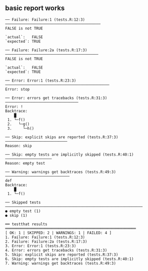 ## basic report works

    ── Failure: Failure:1 (tests.R:12:3) ───────────────────────────────────────────
    FALSE is not TRUE
    
    `actual`:   FALSE
    `expected`: TRUE 
    
    ── Failure: Failure:2a (tests.R:17:3) ──────────────────────────────────────────
    FALSE is not TRUE
    
    `actual`:   FALSE
    `expected`: TRUE 
    
    ── Error: Error:1 (tests.R:23:3) ───────────────────────────────────────────────
    Error: stop
    
    ── Error: errors get tracebacks (tests.R:31:3) ─────────────────────────────────
    Error: !
    Backtrace:
        █
     1. └─f()
     2.   └─g()
     3.     └─h()
    
    ── Skip: explicit skips are reported (tests.R:37:3) ────────────────────────────
    Reason: skip
    
    ── Skip: empty tests are implicitly skipped (tests.R:40:1) ─────────────────────
    Reason: empty test
    
    ── Warning: warnings get backtraces (tests.R:49:3) ─────────────────────────────
    def
    Backtrace:
        █
     1. └─f()
    
    ── Skipped tests  ──────────────────────────────────────────────────────────────
    ● empty test (1)
    ● skip (1)
    
    ══ testthat results  ═══════════════════════════════════════════════════════════
    [ OK: 1 | SKIPPED: 2 | WARNINGS: 1 | FAILED: 4 ]
    1. Failure: Failure:1 (tests.R:12:3)
    2. Failure: Failure:2a (tests.R:17:3)
    3. Error: Error:1 (tests.R:23:3)
    4. Error: errors get tracebacks (tests.R:31:3)
    5. Skip: explicit skips are reported (tests.R:37:3)
    6. Skip: empty tests are implicitly skipped (tests.R:40:1)
    7. Warning: warnings get backtraces (tests.R:49:3)
    

